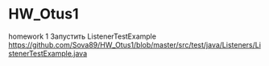# HW_Otus1
homework 1
Запустить ListenerTestExample
https://github.com/Sova89/HW_Otus1/blob/master/src/test/java/Listeners/ListenerTestExample.java
